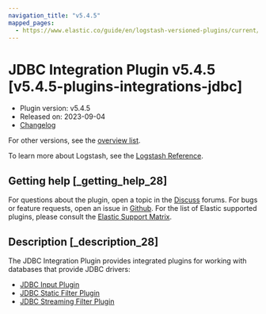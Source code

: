 ```yaml
---
navigation_title: "v5.4.5"
mapped_pages:
  - https://www.elastic.co/guide/en/logstash-versioned-plugins/current/v5.4.5-plugins-integrations-jdbc.html
---
```


# JDBC Integration Plugin v5.4.5 [v5.4.5-plugins-integrations-jdbc]


* Plugin version: v5.4.5
* Released on: 2023-09-04
* [Changelog](https://github.com/logstash-plugins/logstash-integration-jdbc/blob/v5.4.5/CHANGELOG.md)

For other versions, see the [overview list](integration-jdbc-index.md).

To learn more about Logstash, see the [Logstash Reference](logstash://reference/index.md).

## Getting help [_getting_help_28]

For questions about the plugin, open a topic in the [Discuss](http://discuss.elastic.co) forums. For bugs or feature requests, open an issue in [Github](https://github.com/logstash-plugins/logstash-integration-jdbc). For the list of Elastic supported plugins, please consult the [Elastic Support Matrix](https://www.elastic.co/support/matrix#matrix_logstash_plugins).


## Description [_description_28]

The JDBC Integration Plugin provides integrated plugins for working with databases that provide JDBC drivers:

* [JDBC Input Plugin](/lsr/plugins-inputs-jdbc.md)
* [JDBC Static Filter Plugin](/lsr/plugins-filters-jdbc_static.md)
* [JDBC Streaming Filter Plugin](/lsr/plugins-filters-jdbc_streaming.md)


